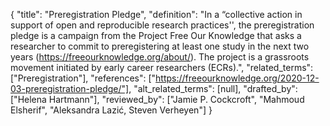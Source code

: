 {
    "title": "Preregistration Pledge",
    "definition": "In a “collective action in support of open and reproducible research practices'', the preregistration pledge is a campaign from the Project Free Our Knowledge that asks a researcher to commit to preregistering at least one study in the next two years (https://freeourknowledge.org/about/). The project is a grassroots movement initiated by early career researchers (ECRs).",
    "related_terms": ["Preregistration"],
    "references": ["https://freeourknowledge.org/2020-12-03-preregistration-pledge/"],
    "alt_related_terms": [null],
    "drafted_by": ["Helena Hartmann"],
    "reviewed_by": ["Jamie P. Cockcroft", "Mahmoud Elsherif", "Aleksandra Lazić, Steven Verheyen"]
  }
